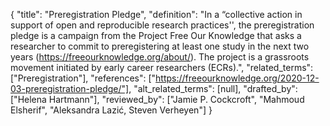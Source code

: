 {
    "title": "Preregistration Pledge",
    "definition": "In a “collective action in support of open and reproducible research practices'', the preregistration pledge is a campaign from the Project Free Our Knowledge that asks a researcher to commit to preregistering at least one study in the next two years (https://freeourknowledge.org/about/). The project is a grassroots movement initiated by early career researchers (ECRs).",
    "related_terms": ["Preregistration"],
    "references": ["https://freeourknowledge.org/2020-12-03-preregistration-pledge/"],
    "alt_related_terms": [null],
    "drafted_by": ["Helena Hartmann"],
    "reviewed_by": ["Jamie P. Cockcroft", "Mahmoud Elsherif", "Aleksandra Lazić, Steven Verheyen"]
  }
